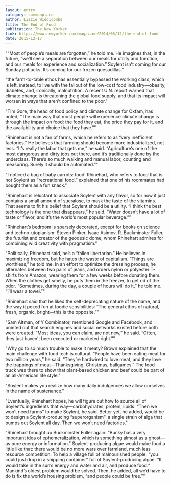 ```yaml
---
layout: entry
category: commonplace
author: Lizzie Widdicombe
title: The End of Food
publication: The New Yorker
link: https://www.newyorker.com/magazine/2014/05/12/the-end-of-food
date: 2015-12-17
---
```


"“Most of people’s meals are forgotten,” he told me. He imagines that, in the future, “we’ll see a separation between our meals for utility and function, and our meals for experience and socialization.” Soylent isn’t coming for our Sunday potlucks. It’s coming for our frozen quesadillas."

"the farm-to-table ethos has essentially bypassed the working class, which is left, instead, to live with the fallout of the low-cost food industry—obesity, diabetes, and, ironically, malnutrition. A recent U.N. report warned that climate change is threatening the global food supply, and that its impact will worsen in ways that aren’t confined to the poor."

"Tim Gore, the head of food policy and climate change for Oxfam, has noted, “The main way that most people will experience climate change is through the impact on food: the food they eat, the price they pay for it, and the availability and choice that they have.”"

"Rhinehart is not a fan of farms, which he refers to as “very inefficient factories.” He believes that farming should become more industrialized, not less. “It’s really the labor that gets me,” he said. “Agriculture’s one of the most dangerous and dirty jobs out there, and it’s traditionally done by the underclass. There’s so much walking and manual labor, counting and measuring. Surely it should be automated.”"

"I noticed a bag of baby carrots: food! Rhinehart, who refers to food that is not Soylent as “recreational food,” explained that one of his roommates had bought them as a fun snack."

"Rhinehart is reluctant to associate Soylent with any flavor, so for now it just contains a small amount of sucralose, to mask the taste of the vitamins. That seems to fit his belief that Soylent should be a utility. “I think the best technology is the one that disappears,” he said. “Water doesn’t have a lot of taste or flavor, and it’s the world’s most popular beverage.”"

"Rhinehart’s bedroom is sparsely decorated, except for books on science and techno-utopianism: Steven Pinker, Isaac Asimov, R. Buckminster Fuller, the futurist and creator of the geodesic dome, whom Rhinehart admires for combining wild creativity with pragmatism."

"Politically, Rhinehart said, he’s a “fallen libertarian.” He believes in maximizing freedom, but he hates the waste of capitalism. “Things are worthless,” he told me. In an effort to optimize the dressing process, he alternates between two pairs of jeans, and orders nylon or polyester T-shirts from Amazon, wearing them for a few weeks before donating them. When the clothes get smelly, he puts them in the freezer, to get rid of the odor. “Sometimes, during the day, a couple of hours will do it,” he told me. “I’ll wear a towel.”"

"Rhinehart said that he liked the self-deprecating nature of the name, and the way it poked fun at foodie sensibilities: “The general ethos of natural, fresh, organic, bright—this is the opposite.”"

"Sam Altman, of Y Combinator, mentioned Google and Facebook, and pointed out that search engines and social networks existed before both were created. “Most ideas, you can claim, are not new,” he said. “Often, they just haven’t been executed or marketed right.”"

"Why go to so much trouble to make it meaty? Brown explained that the main challenge with food tech is cultural. “People have been eating meat for two million years,” he said. “They’re hardwired to love meat, and they love the trappings of meat—Thanksgiving, Christmas, ballgames.” The food truck was there to show that plant-based chicken and beef could be part of an all-American life style."

"Soylent makes you realize how many daily indulgences we allow ourselves in the name of sustenance."

"Eventually, Rhinehart hopes, he will figure out how to source all of Soylent’s ingredients that way—carbohydrates, protein, lipids. “Then we won’t need farms” to make Soylent, he said. Better yet, he added, would be to design a Soylent-producing “superorganism”: a single strain of alga that pumps out Soylent all day. Then we won’t need factories."

"Rhinehart brought up Buckminster Fuller again: “Bucky has a very important idea of ephemeralization, which is something almost as a ghost—as pure energy or information.” Soylent-producing algae would make food a little like that: there would be no more wars over farmland, much less resource competition. To help a village full of malnourished people, “you could just drop in a shipping container” full of Soylent-producing algae. “It would take in the sun’s energy and water and air, and produce food.” Mankind’s oldest problem would be solved. Then, he added, all we’d have to do is fix the world’s housing problem, “and people could be free.”"